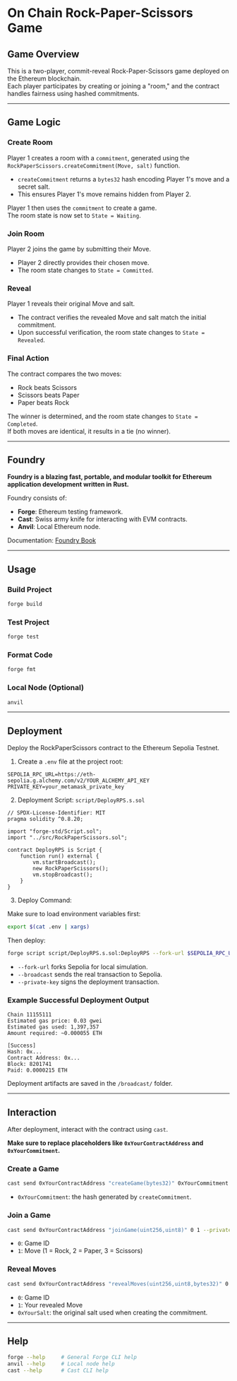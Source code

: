 # On Chain Rock-Paper-Scissors Game

## Game Overview

This is a two-player, commit-reveal Rock-Paper-Scissors game deployed on the Ethereum blockchain.  
Each player participates by creating or joining a "room," and the contract handles fairness using hashed commitments.

---

## Game Logic

### Create Room
Player 1 creates a room with a `commitment`, generated using the `RockPaperScissors.createCommitment(Move, salt)` function.

- `createCommitment` returns a `bytes32` hash encoding Player 1's move and a secret salt.
- This ensures Player 1's move remains hidden from Player 2.

Player 1 then uses the `commitment` to create a game.  
The room state is now set to `State = Waiting`.

### Join Room
Player 2 joins the game by submitting their Move.

- Player 2 directly provides their chosen move.
- The room state changes to `State = Committed`.

### Reveal
Player 1 reveals their original Move and salt.

- The contract verifies the revealed Move and salt match the initial commitment.
- Upon successful verification, the room state changes to `State = Revealed`.

### Final Action
The contract compares the two moves:

- Rock beats Scissors
- Scissors beats Paper
- Paper beats Rock

The winner is determined, and the room state changes to `State = Completed`.  
If both moves are identical, it results in a tie (no winner).

---

## Foundry

**Foundry is a blazing fast, portable, and modular toolkit for Ethereum application development written in Rust.**

Foundry consists of:
- **Forge**: Ethereum testing framework.
- **Cast**: Swiss army knife for interacting with EVM contracts.
- **Anvil**: Local Ethereum node.

Documentation: [Foundry Book](https://book.getfoundry.sh/)

---

## Usage

### Build Project
```bash
forge build
```

### Test Project
```bash
forge test
```

### Format Code
```bash
forge fmt
```

### Local Node (Optional)
```bash
anvil
```

---

## Deployment

Deploy the RockPaperScissors contract to the Ethereum Sepolia Testnet.

1. Create a `.env` file at the project root:

```dotenv
SEPOLIA_RPC_URL=https://eth-sepolia.g.alchemy.com/v2/YOUR_ALCHEMY_API_KEY
PRIVATE_KEY=your_metamask_private_key
```

2. Deployment Script: `script/DeployRPS.s.sol`

```solidity
// SPDX-License-Identifier: MIT
pragma solidity ^0.8.20;

import "forge-std/Script.sol";
import "../src/RockPaperScissors.sol";

contract DeployRPS is Script {
    function run() external {
        vm.startBroadcast();
        new RockPaperScissors();
        vm.stopBroadcast();
    }
}
```

3. Deploy Command:

Make sure to load environment variables first:

```bash
export $(cat .env | xargs)
```

Then deploy:

```bash
forge script script/DeployRPS.s.sol:DeployRPS --fork-url $SEPOLIA_RPC_URL --private-key $PRIVATE_KEY --broadcast
```

- `--fork-url` forks Sepolia for local simulation.
- `--broadcast` sends the real transaction to Sepolia.
- `--private-key` signs the deployment transaction.

### Example Successful Deployment Output

```
Chain 11155111
Estimated gas price: 0.03 gwei
Estimated gas used: 1,397,357
Amount required: ~0.000055 ETH

[Success]
Hash: 0x...
Contract Address: 0x...
Block: 8201741
Paid: 0.0000215 ETH
```

Deployment artifacts are saved in the `/broadcast/` folder.

---

## Interaction

After deployment, interact with the contract using `cast`.

**Make sure to replace placeholders like `0xYourContractAddress` and `0xYourCommitment`.**

### Create a Game
```bash
cast send 0xYourContractAddress "createGame(bytes32)" 0xYourCommitment --private-key $PRIVATE_KEY --rpc-url $SEPOLIA_RPC_URL
```
- `0xYourCommitment`: the hash generated by `createCommitment`.

### Join a Game
```bash
cast send 0xYourContractAddress "joinGame(uint256,uint8)" 0 1 --private-key $PRIVATE_KEY --rpc-url $SEPOLIA_RPC_URL
```
- `0`: Game ID
- `1`: Move (1 = Rock, 2 = Paper, 3 = Scissors)

### Reveal Moves
```bash
cast send 0xYourContractAddress "revealMoves(uint256,uint8,bytes32)" 0 1 0xYourSalt --private-key $PRIVATE_KEY --rpc-url $SEPOLIA_RPC_URL
```
- `0`: Game ID
- `1`: Your revealed Move
- `0xYourSalt`: the original salt used when creating the commitment.

---

## Help

```bash
forge --help     # General Forge CLI help
anvil --help     # Local node help
cast --help      # Cast CLI help
```

